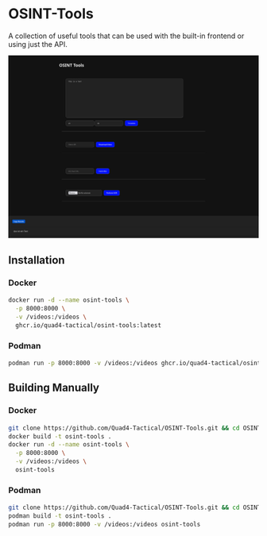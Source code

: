 # OSINT-Tools

A collection of useful tools that can be used with the built-in frontend or using just the API.

![OSINT Tools Preview](/preview/OSINT-Tools-Preview01.png)

## Installation

### Docker

```bash
docker run -d --name osint-tools \
  -p 8000:8000 \
  -v /videos:/videos \
  ghcr.io/quad4-tactical/osint-tools:latest
```

### Podman

```bash
podman run -p 8000:8000 -v /videos:/videos ghcr.io/quad4-tactical/osint-tools:latest
```

## Building Manually

### Docker

```bash
git clone https://github.com/Quad4-Tactical/OSINT-Tools.git && cd OSINT-Tools
docker build -t osint-tools .
docker run -d --name osint-tools \
  -p 8000:8000 \
  -v /videos:/videos \
  osint-tools
```

### Podman

```bash
git clone https://github.com/Quad4-Tactical/OSINT-Tools.git && cd OSINT-Tools
podman build -t osint-tools .
podman run -p 8000:8000 -v /videos:/videos osint-tools
```